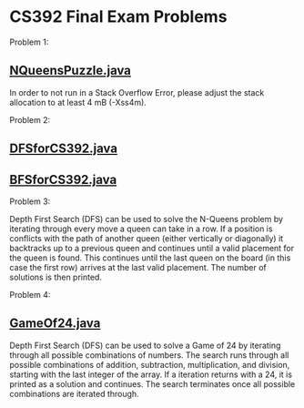 # **CS392 Final Exam Problems**

Problem 1:
## [NQueensPuzzle.java](MySolution/EightQueensPuzzle.java)
In order to not run in a Stack Overflow Error, please adjust the stack allocation to at least 4 mB (-Xss4m). 

Problem 2:
## [DFSforCS392.java](MySolution/DFSforCS392.java)
## [BFSforCS392.java](MySolution/BFSforCS392.java)

Problem 3:

Depth First Search (DFS) can be used to solve the N-Queens problem by iterating through every move a queen can take in a row. If a position is conflicts with the path of another queen (either vertically or diagonally) it backtracks up to a previous queen and continues until a valid placement for the queen is found. This continues until the last queen on the board (in this case the first row) arrives at the last valid placement. The number of solutions is then printed.

Problem 4:
## [GameOf24.java](MySolution/GameOf24.java)

Depth First Search (DFS) can be used to solve a Game of 24 by iterating through all possible combinations of numbers. The search runs through all possible combinations of addition, subtraction, multiplication, and division, starting with the last integer of the array. If a iteration returns with a 24, it is printed as a solution and continues. The search terminates once all possible combinations are iterated through. 

